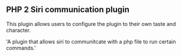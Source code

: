 
PHP 2 Siri communication plugin
--------------------------------------

This plugin allows users to configure the plugin to their own taste and character.

'A plugin that allows siri to communitcate with a php file to run certain commands.'
